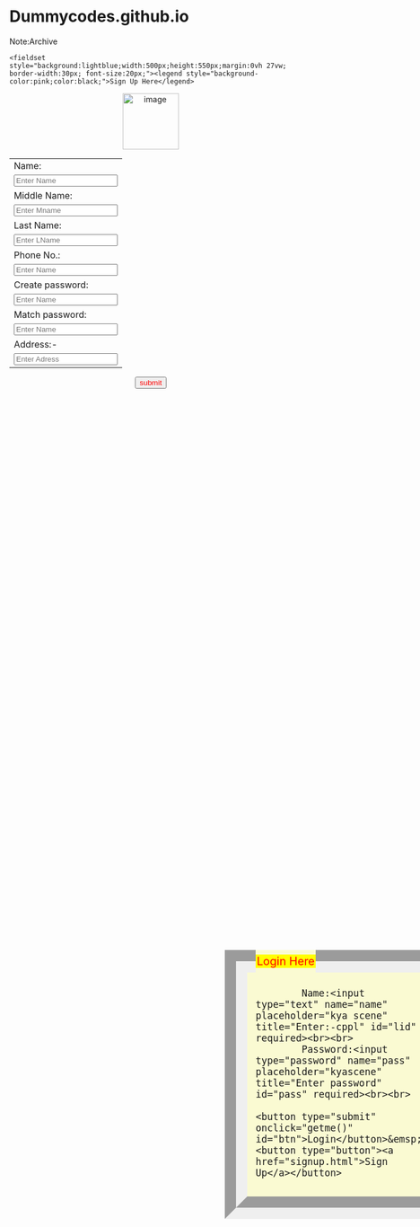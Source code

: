 # Dummycodes.github.io
Note:Archive
<html>
<head><title>Sign UP</title>
</head>
<body>

	<fieldset style="background:lightblue;width:500px;height:550px;margin:0vh 27vw; border-width:30px; font-size:20px;"><legend style="background-color:pink;color:black;">Sign Up Here</legend>
<center>
 <img src="C:\Users\krishna\Desktop\wow.png" alt="image" height="100px" width="100px">
<table><tr><td>
Name:</tr><tr><td><input type="text" placeholder="Enter Name" required></td></tr><tr><td>
Middle Name:</tr></td><tr><td><input type="text" placeholder="Enter Mname" required></td></tr><tr><td>
Last Name:</tr></td><tr><td><input type="text" placeholder="Enter LName" required></td></tr><tr><td>
Phone No.:</tr></td><tr><td> <input type="text" maxlenght="10" placeholder="Enter Name" required></td></tr><tr><td>
Create password:</tr></td><tr><td><input type="password" placeholder="Enter Name" required></td></tr><tr><td>
Match password:</tr></td><tr><td><input type="password" placeholder="Enter Name" required></td></tr><tr><td>
Address:-</td></tr><tr><td><input type="text" placeholder="Enter Adress" required>
</table>
<button value="submit" onclick="kyascene()" style="color:red;" >submit</button>
</center>
</fieldset>

</body>
<script>
 function kyascene()
{
	alert('successfully login the page now you sumbit your cppl experiment')
    
}
</script>
</html>
 
<head><title>login</title>
</head>
<body>
<form action="login.php" method="post">
	<fieldset style="background:lightgoldenrodyellow;width:40px;margin:25vh 40vw; border-width:40px; font-size:20px;"><legend style="background-color:yellow;color:red;">Login Here</legend>

			Name:<input type="text" name="name" placeholder="kya scene" title="Enter:-cppl" id="lid" required><br><br>
			Password:<input type="password" name="pass" placeholder="kyascene" title="Enter password" id="pass" required><br><br>
		
	<button type="submit" onclick="getme()" id="btn">Login</button>&emsp;<button type="button"><a href="signup.html">Sign Up</a></button>
<div id="show"></div>
	</fieldset>
</form>
</body>
<script>
function getme(){
if(document.getElementById('lid').value=="krishna"&&document.getElementById('pass').value=="krishna"){
document.write("Login successfull")
}else{
	document.getElementById("show").innerHTML="Invalid login";
}

}

</script>

</html>
